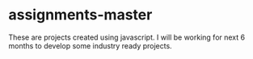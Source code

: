 # assignments-master
These are projects created using javascript. I will be working for next 6 months to develop some industry ready projects.
